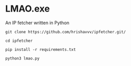 # LMAO.exe
An IP fetcher written in Python

```git clone https://github.com/hrishavvv/ipfetcher.git/```

```cd ipfetcher```

```pip install -r requirements.txt```

```python3 lmao.py```
